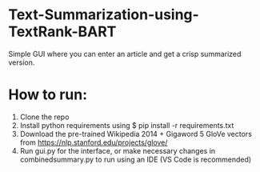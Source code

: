 # Text-Summarization-using-TextRank-BART
Simple GUI where you can enter an article and get a crisp summarized version.

# How to run:
1. Clone the repo
2. Install python requirements using $ pip install -r requirements.txt
3. Download the pre-trained Wikipedia 2014 + Gigaword 5 GloVe vectors from https://nlp.stanford.edu/projects/glove/
4. Run gui.py for the interface, or make necessary changes in combinedsummary.py to run using an IDE (VS Code is recommended)
